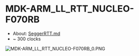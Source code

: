 # MDK-ARM_LL_RTT_NUCLEO-F070RB
- About: [SeggerRTT.md](SeggerRTT.md)
- ~ 300 clocks

![MDK-ARM_LL_RTT_NUCLEO-F070RB_0.PNG](./README.media/MDK-ARM_LL_RTT_NUCLEO-F070RB_0.PNG)
